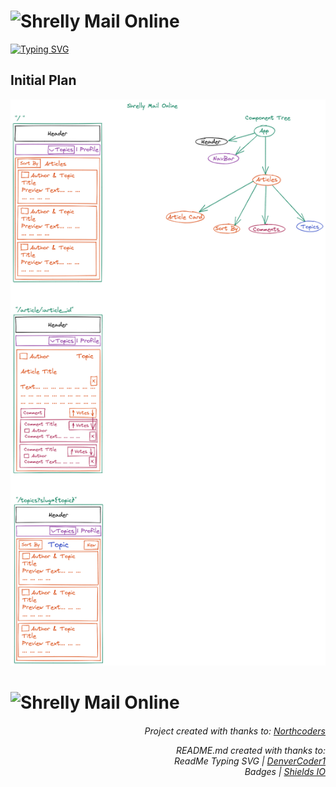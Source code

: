 # ![Shrelly Mail Online](https://github.com/ZanClifton/shrelly-mail-api/blob/main/shrelly-mail-online.jpeg)

[![Typing SVG](https://readme-typing-svg.herokuapp.com?color=3F9748&lines=Shrelly+Mail+Online)](https://git.io/typing-svg)

## Initial Plan

![Initial Plan](https://github.com/ZanClifton/nc-news/blob/main/src/images/nc-news-initial-2022-04-14-1741.png)

# ![Shrelly Mail Online](https://github.com/ZanClifton/shrelly-mail-api/blob/main/shrelly-mail-online.jpeg)

<div align=right>
  <h6> Project created with thanks to: <a href="https://northcoders.com/">Northcoders</a>
  <p>README.md created with thanks to: <br>ReadMe Typing SVG | <a href="https://git.io/typing-svg">DenverCoder1</a>  
    <br>Badges | <a href="https://shields.io/">Shields IO</a></h6></p> 
</div>
